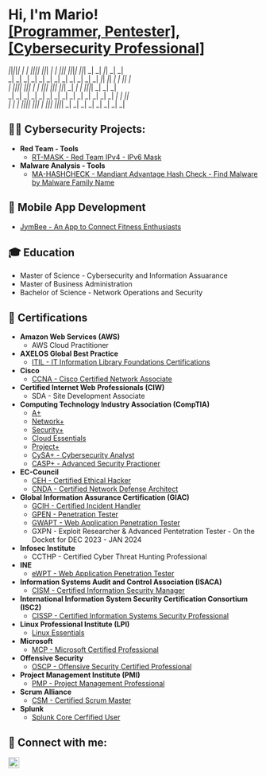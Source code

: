 <h1>Hi, I'm Mario! <br/><a href="https://github.com/msimon96">[Programmer, Pentester],</a> <a href="https://www.linkedin.com/in/mario-r-simon/">[Cybersecurity Professional]</a></h1>

                                                                                                                              
_|_|_|_|_|  _|    _|  _|_|_|_|        _|_|_|  _|      _|  _|_|_|    _|_|_|_|  _|_|_|        _|      _|    _|_|    _|      _|  
    _|      _|    _|  _|            _|          _|  _|    _|    _|  _|        _|    _|      _|_|  _|_|  _|    _|  _|_|    _|  
    _|      _|_|_|_|  _|_|_|        _|            _|      _|_|_|    _|_|_|    _|_|_|        _|  _|  _|  _|_|_|_|  _|  _|  _|  
    _|      _|    _|  _|            _|            _|      _|    _|  _|        _|    _|      _|      _|  _|    _|  _|    _|_|  
    _|      _|    _|  _|_|_|_|        _|_|_|      _|      _|_|_|    _|_|_|_|  _|    _|      _|      _|  _|    _|  _|      _| 


<h2>👨‍💻 Cybersecurity Projects:</h2>

- <b>Red Team - Tools</b>
  - [RT-MASK - Red Team IPv4 - IPv6 Mask](https://github.com/msimon96/RT-MASK)
- <b>Malware Analysis - Tools</b>
  - [MA-HASHCHECK - Mandiant Advantage Hash Check - Find Malware by Malware Family Name](https://github.com/msimon96/MA-HASHCHECK)

<h2>📱 Mobile App Development</h2>

- [JymBee - An App to Connect Fitness Enthusiasts](https://join.jymbee.io)

<h2>🎓 Education</h2>

- Master of Science - Cybersecurity and Information Assuarance
- Master of Business Administration
- Bachelor of Science - Network Operations and Security

<h2>📜 Certifications</h2>

- <b>Amazon Web Services (AWS)</b>
  - AWS Cloud Practitioner
- <b>AXELOS Global Best Practice</b>
  - [ITIL - IT Information Library Foundations Certifications](https://candidate.peoplecert.org/certcheck.aspx)
- <b>Cisco</b>
  - [CCNA - Cisco Certified Network Associate](https://www.youracclaim.com/badges/45fb5615-2f89-41b3-8a58-62e11810164e/linked_in_profile)
- <b>Certified Internet Web Professionals (CIW)</b>
  - SDA - Site Development Associate
- <b>Computing Technology Industry Association (CompTIA)</b>
  - [A+](https://www.certmetrics.com/comptia/public/verification.aspx?code=DDCC8T0QF606V6SQ)
  - [Network+](https://www.youracclaim.com/badges/1186d752-19bc-4114-9342-b1d210dde8ae/linked_in_profile)
  - [Security+](https://www.certmetrics.com/comptia/public/verification.aspx?code=HVHC7TTJ83EQ1QG5)
  - [Cloud Essentials](https://www.youracclaim.com/badges/c75b907d-91a5-4427-b33d-a47da9e9b276/linked_in_profile)
  - [Project+](https://www.youracclaim.com/badges/52baa044-e2b5-45b4-b95f-85e68051f6b7/linked_in_profile)
  - [CySA+ - Cybersecurity Analyst](https://www.youracclaim.com/badges/81321b66-670d-43b5-a957-aba36310473a/linked_in_profile)
  - [CASP+ - Advanced Security Practioner](https://www.youracclaim.com/badges/9907ff0a-2c86-4f23-9b41-0e8f1124dc95/linked_in_profile)
- <b>EC-Council</b>
  - [CEH - Certified Ethical Hacker]()
  - [CNDA - Certified Network Defense Architect]()
- <b>Global Information Assurance Certification (GIAC)</b>
  - [GCIH - Certified Incident Handler](https://www.credly.com/badges/d5fd767b-5e0d-4447-83b4-8fd5d50ec878/public_url)
  - [GPEN - Penetration Tester](https://www.credly.com/badges/549a17ef-1c4e-4c0b-a713-cdecaee8f877/linked_in_profile)
  - [GWAPT - Web Application Penetration Tester](https://www.credly.com/badges/d5fd767b-5e0d-4447-83b4-8fd5d50ec878/linked_in_profile)
  - GXPN - Exploit Researcher & Advanced Pentetration Tester - On the Docket for DEC 2023 - JAN 2024
- <b>Infosec Institute</b>
  - CCTHP - Certified Cyber Threat Hunting Professional
- <b>INE</b>
  - [eWPT - Web Application Penetration Tester](https://certs.ine.com/2f26b154-67e3-426d-b26c-d454469a8a98)
- <b>Information Systems Audit and Control Association (ISACA)</b>
  - [CISM - Certified Information Security Manager](https://www.youracclaim.com/badges/13806925-dc65-4c40-b4e1-eaa03728b331?source=linked_in_profile)
- <b>International Information System Security Certification Consortium (ISC2)</b>
  - [CISSP - Certified Information Systems Security Professional](https://www.credly.com/badges/ac402ad5-bfa2-43bc-8aaf-8dc85c42a8dc?source=linked_in_profile)
- <b>Linux Professional Institute (LPI)</b>
  - [Linux Essentials](http://lpi.org/v/LPI000429032/2d2jnrqutd)
- <b>Microsoft</b>
  - [MCP - Microsoft Certified Professional](https://www.youracclaim.com/badges/9bcd84b6-2d39-47d4-af95-9fb7f0ae4a6c/linked_in_profile)
- <b>Offensive Security</b>
  - [OSCP - Offensive Security Certified Professional](https://www.credential.net/c6e89d3b-e0f4-41be-b8f7-9b6361f41937)
- <b>Project Management Institute (PMI)</b>
  - [PMP - Project Management Professional](https://www.youracclaim.com/badges/df14a946-58c9-46ca-bf17-6fa153632a34?source=linked_in_profile)
- <b>Scrum Alliance</b>
  - [CSM - Certified Scrum Master](https://bcert.me/skpszcwau)
- <b>Splunk</b>
  - [Splunk Core Cerfified User](https://www.credly.com/badges/6bc4ebc2-3e79-411e-85dd-827625391561?source=linked_in_profile)

<h2>🤳 Connect with me:</h2>

[<img align="left" alt="MarioSimon | LinkedIn" width="22px" src="https://cdn.jsdelivr.net/npm/simple-icons@v3/icons/linkedin.svg" />][linkedin]

[linkedin]: https://www.linkedin.com/in/mario-r-simon
